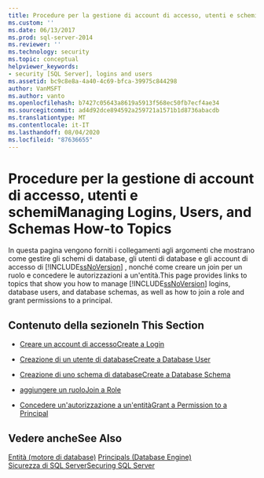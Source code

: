 ```yaml
---
title: Procedure per la gestione di account di accesso, utenti e schemi | Microsoft Docs
ms.custom: ''
ms.date: 06/13/2017
ms.prod: sql-server-2014
ms.reviewer: ''
ms.technology: security
ms.topic: conceptual
helpviewer_keywords:
- security [SQL Server], logins and users
ms.assetid: bc9c8e8a-4a40-4c69-bfca-39975c844298
author: VanMSFT
ms.author: vanto
ms.openlocfilehash: b7427c05643a8619a5913f568ec50fb7ecf4ae34
ms.sourcegitcommit: ad4d92dce894592a259721a1571b1d8736abacdb
ms.translationtype: MT
ms.contentlocale: it-IT
ms.lasthandoff: 08/04/2020
ms.locfileid: "87636655"
---
```

# <a name="managing-logins-users-and-schemas-how-to-topics"></a><span data-ttu-id="00207-102">Procedure per la gestione di account di accesso, utenti e schemi</span><span class="sxs-lookup"><span data-stu-id="00207-102">Managing Logins, Users, and Schemas How-to Topics</span></span>
  <span data-ttu-id="00207-103">In questa pagina vengono forniti i collegamenti agli argomenti che mostrano come gestire gli schemi di database, gli utenti di database e gli account di accesso di [!INCLUDE[ssNoVersion](../../../includes/ssnoversion-md.md)] , nonché come creare un join per un ruolo e concedere le autorizzazioni a un'entità.</span><span class="sxs-lookup"><span data-stu-id="00207-103">This page provides links to topics that show you how to manage [!INCLUDE[ssNoVersion](../../../includes/ssnoversion-md.md)] logins, database users, and database schemas, as well as how to join a role and grant permissions to a principal.</span></span>  
  
## <a name="in-this-section"></a><span data-ttu-id="00207-104">Contenuto della sezione</span><span class="sxs-lookup"><span data-stu-id="00207-104">In This Section</span></span>  
  
-   [<span data-ttu-id="00207-105">Creare un account di accesso</span><span class="sxs-lookup"><span data-stu-id="00207-105">Create a Login</span></span>](create-a-login.md)  
  
-   [<span data-ttu-id="00207-106">Creazione di un utente di database</span><span class="sxs-lookup"><span data-stu-id="00207-106">Create a Database User</span></span>](create-a-database-user.md)  
  
-   [<span data-ttu-id="00207-107">Creazione di uno schema di database</span><span class="sxs-lookup"><span data-stu-id="00207-107">Create a Database Schema</span></span>](create-a-database-schema.md)  
  
-   [<span data-ttu-id="00207-108">aggiungere un ruolo</span><span class="sxs-lookup"><span data-stu-id="00207-108">Join a Role</span></span>](join-a-role.md)  
  
-   [<span data-ttu-id="00207-109">Concedere un'autorizzazione a un'entità</span><span class="sxs-lookup"><span data-stu-id="00207-109">Grant a Permission to a Principal</span></span>](grant-a-permission-to-a-principal.md)  
  
## <a name="see-also"></a><span data-ttu-id="00207-110">Vedere anche</span><span class="sxs-lookup"><span data-stu-id="00207-110">See Also</span></span>  
 <span data-ttu-id="00207-111">[Entità &#40;motore di database&#41;](principals-database-engine.md) </span><span class="sxs-lookup"><span data-stu-id="00207-111">[Principals &#40;Database Engine&#41;](principals-database-engine.md) </span></span>  
 [<span data-ttu-id="00207-112">Sicurezza di SQL Server</span><span class="sxs-lookup"><span data-stu-id="00207-112">Securing SQL Server</span></span>](../securing-sql-server.md)  
  
  
